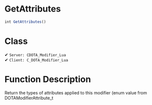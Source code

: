 # GetAttributes
```js
int GetAttributes()
```
# Class
✔ `Server: CDOTA_Modifier_Lua`  
✔ `Client: C_DOTA_Modifier_Lua`  

# Function Description
Return the types of attributes applied to this modifier (enum value from DOTAModifierAttribute_t

